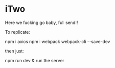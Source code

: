 # iTwo
Here we fucking go baby, full send!!


To replicate:

npm i axios npm i webpack webpack-cli --save-dev

then just:

npm run dev & run the server
